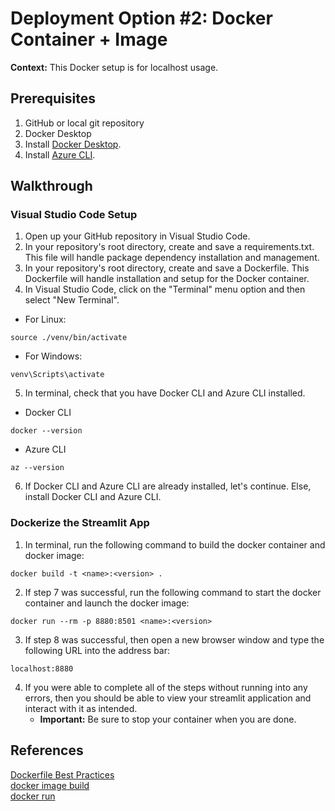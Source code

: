 # Deployment Option #2: Docker Container + Image
**Context:** This Docker setup is for localhost usage.

## Prerequisites
1. GitHub or local git repository
2. Docker Desktop
3. Install [Docker Desktop](https://docs.docker.com/get-docker/).
4. Install [Azure CLI](https://docs.microsoft.com/en-us/cli/azure/install-azure-cli).

## Walkthrough 

### Visual Studio Code Setup
1. Open up your GitHub repository in Visual Studio Code.
2. In your repository's root directory, create and save a requirements.txt. This file will handle package dependency installation and management.
3. In your repository's root directory, create and save a Dockerfile. This Dockerfile will handle installation and setup for the Docker container.
4. In Visual Studio Code, click on the "Terminal" menu option and then select "New Terminal". <br />
- For Linux:
```
source ./venv/bin/activate
```
- For Windows: 
```
venv\Scripts\activate
```
5. In terminal, check that you have Docker CLI and Azure CLI installed. <br />
- Docker CLI
```
docker --version
```
- Azure CLI
```
az --version
```
6. If Docker CLI and Azure CLI are already installed, let's continue. Else, install Docker CLI and Azure CLI.

### Dockerize the Streamlit App
1. In terminal, run the following command to build the docker container and docker image:
```
docker build -t <name>:<version> .
```
2. If step 7 was successful, run the following command to start the docker container and launch the docker image:
```
docker run --rm -p 8880:8501 <name>:<version>
```
3. If step 8 was successful, then open a new browser window and type the following URL into the address bar:
```
localhost:8880
```
4. If you were able to complete all of the steps without running into any errors, then you should be able to view your streamlit application and interact with it as intended.
    - **Important:** Be sure to stop your container when you are done.

## References
[Dockerfile Best Practices](https://docs.docker.com/develop/develop-images/dockerfile_best-practices/)  <br />
[docker image build](https://docs.docker.com/engine/reference/commandline/image_build/)  <br />
[docker run](https://docs.docker.com/engine/reference/commandline/run/)